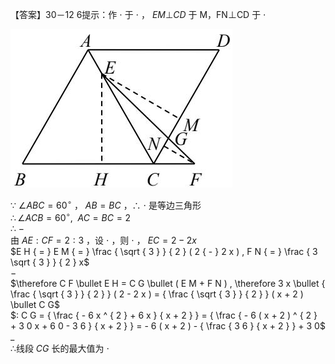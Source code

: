 【答案】30－12 6提示：作 $\cdot$ 于 $\cdot$ ， $E M \bot C D$ 于 M，FN⊥CD 于 $\cdot$

![](<../../qs_image_DB/专题2-1__将军饮马等8类常见最值问题（解析版）/a881fad379e0e4da542ecfd29aee6d8c29bf43f7ebed13141929b93ecb40a518.jpg>)

∵ $\angle A B C = 6 0 ^ { \circ }$ ， $A B { = } B C$ ，∴ $\cdot$ 是等边三角形  
$\therefore \angle A C B = 6 0 ^ { \circ } , \enspace A C = B C = 2$   
∴ $-$   
由 $A E : C F { = } 2 : 3$ ，设 $\cdot$ ，则 $\cdot$ ， $\scriptstyle { E C = 2 - 2 x }$   
$E H { = } E M { = } \frac { \sqrt { 3 } } { 2 } ( 2 { - } 2 x ) , F N { = } \frac { 3 \sqrt { 3 } } { 2 } x$   
$-$   
$\therefore C F \bullet E H = C G \bullet ( E M + F N ) , \therefore 3 x \bullet { \frac { \sqrt { 3 } } { 2 } } ( 2 - 2 x ) = { \frac { \sqrt { 3 } } { 2 } } ( x + 2 ) \bullet C G$   
$: C G = { \frac { - 6 x ^ { 2 } + 6 x } { x + 2 } } = { \frac { - 6 ( x + 2 ) ^ { 2 } + 3 0 x + 6 0 - 3 6 } { x + 2 } } = - 6 ( x + 2 ) - { \frac { 3 6 } { x + 2 } } + 3 0$   
$\_$   
∴线段 $C G$ 长的最大值为 $\cdot$

